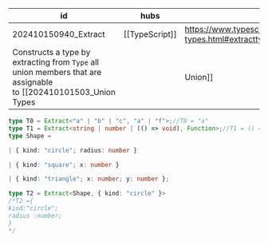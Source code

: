 
| id                   | hubs           | source                                                                            |
| -------------------- | -------------- | --------------------------------------------------------------------------------- |
| 202410150940_Extract | [[TypeScript]] | https://www.typescriptlang.org/docs/handbook/utility-types.html#extracttype-union |
Constructs a type by extracting from `Type` all union members that are assignable to [[202410101503_Union Types||Union]]
```ts
type T0 = Extract<"a" | "b" | "c", "a" | "f">;//T0 = "a"
type T1 = Extract<string | number | (() => void), Function>;//T1 = () => void
type Shape =

| { kind: "circle"; radius: number }

| { kind: "square"; x: number }

| { kind: "triangle"; x: number; y: number };

type T2 = Extract<Shape, { kind: "circle" }>
/*T2 ={
kind:"circle";
radius :number;
}
*/
```